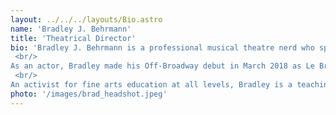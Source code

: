 ```yaml
---
layout: ../../../layouts/Bio.astro
name: 'Bradley J. Behrmann'
title: 'Theatrical Director'
bio: 'Bradley J. Behrmann is a professional musical theatre nerd who splits his time between New York City, San Diego, St. Louis, and Amarillo. Hailing from Belleville, IL, he earned a B.Mus. in Music Ed from Lawrence University and a MFA in Musical Theatre from San Diego State University. A multi-hyphenate, he works primarily as an actor-educator-writer.
 <br/>
As an actor, Bradley made his Off-Broadway debut in March 2018 as Le Bret in Cyrano de Bergerac.  Regional favorites include Charles Clark in Titanic, Brit Craig in Parade, Dr. Craven in The Secret Garden, and Sebastian in The Tempest. Behind the table, Bradley has been director and music director for regional and educational productions, most recently at West Texas A&M University where he has served as Assistant Professor of Musical Theatre since 2018.  Creative credits there include Musical of Musicals: The Musical, Spring Awakening, Songs for a New World, and Monstersongs. 
 <br/>
An activist for fine arts education at all levels, Bradley is a teaching artist at La Jolla Playhouse and has taught at the Milwaukee Rep, San Diego State University, Southwest Illinois College, Missouri Baptist University, and Notre Dame High School—St. Louis.  The fastest way to his heart is through baked goods.  Connect on <a href="https://bradleyj.co" target="_blank">bradleyj.co.</a>'
photo: '/images/brad_headshot.jpeg'
---
```

